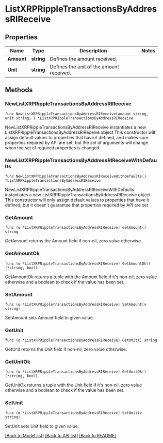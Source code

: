 # ListXRPRippleTransactionsByAddressRIReceive

## Properties

Name | Type | Description | Notes
------------ | ------------- | ------------- | -------------
**Amount** | **string** | Defines the amount received. | 
**Unit** | **string** | Defines the unit of the amount received. | 

## Methods

### NewListXRPRippleTransactionsByAddressRIReceive

`func NewListXRPRippleTransactionsByAddressRIReceive(amount string, unit string, ) *ListXRPRippleTransactionsByAddressRIReceive`

NewListXRPRippleTransactionsByAddressRIReceive instantiates a new ListXRPRippleTransactionsByAddressRIReceive object
This constructor will assign default values to properties that have it defined,
and makes sure properties required by API are set, but the set of arguments
will change when the set of required properties is changed

### NewListXRPRippleTransactionsByAddressRIReceiveWithDefaults

`func NewListXRPRippleTransactionsByAddressRIReceiveWithDefaults() *ListXRPRippleTransactionsByAddressRIReceive`

NewListXRPRippleTransactionsByAddressRIReceiveWithDefaults instantiates a new ListXRPRippleTransactionsByAddressRIReceive object
This constructor will only assign default values to properties that have it defined,
but it doesn't guarantee that properties required by API are set

### GetAmount

`func (o *ListXRPRippleTransactionsByAddressRIReceive) GetAmount() string`

GetAmount returns the Amount field if non-nil, zero value otherwise.

### GetAmountOk

`func (o *ListXRPRippleTransactionsByAddressRIReceive) GetAmountOk() (*string, bool)`

GetAmountOk returns a tuple with the Amount field if it's non-nil, zero value otherwise
and a boolean to check if the value has been set.

### SetAmount

`func (o *ListXRPRippleTransactionsByAddressRIReceive) SetAmount(v string)`

SetAmount sets Amount field to given value.


### GetUnit

`func (o *ListXRPRippleTransactionsByAddressRIReceive) GetUnit() string`

GetUnit returns the Unit field if non-nil, zero value otherwise.

### GetUnitOk

`func (o *ListXRPRippleTransactionsByAddressRIReceive) GetUnitOk() (*string, bool)`

GetUnitOk returns a tuple with the Unit field if it's non-nil, zero value otherwise
and a boolean to check if the value has been set.

### SetUnit

`func (o *ListXRPRippleTransactionsByAddressRIReceive) SetUnit(v string)`

SetUnit sets Unit field to given value.



[[Back to Model list]](../README.md#documentation-for-models) [[Back to API list]](../README.md#documentation-for-api-endpoints) [[Back to README]](../README.md)


